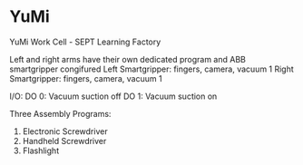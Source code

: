# YuMi
YuMi Work Cell - SEPT Learning Factory

Left and right arms have their own dedicated program and ABB smartgripper congifured
Left Smartgripper: fingers, camera, vacuum 1
Right Smartgripper: fingers, camera, vacuum 1

I/O:
DO 0: Vacuum suction off
DO 1: Vacuum suction on

Three Assembly Programs:
1. Electronic Screwdriver
2. Handheld Screwdriver
3. Flashlight
